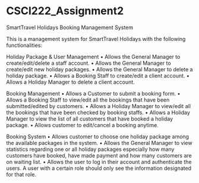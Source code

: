 CSCI222_Assignment2
===================

SmartTravel Holidays Booking Management System

This is a management system for SmartTravel Holidays with the following functionalities:

Holiday Package & User Management
•	Allows the General Manager to create/edit/delete a staff account.
•	Allows the General Manager to create/edit new holiday packages.
•	Allows the General Manager to delete a holiday package.
•	Allows a Booking Staff to create/edit a client account.
•	Allows a Holiday Manager to delete a client account.

 
Booking Management
•	Allows a Customer to submit a booking form.
•	Allows a Booking Staff to view/edit all the bookings that have been submitted/edited by customers.
•	Allows a Holiday Manager to view/edit all the bookings that have been checked by booking staffs.
•	Allows a Holiday Manager to view the list of all customers that have booked a holiday package.
•	Allows customer to edit/cancel a booking anytime.

Booking System
•	Allows customer to choose one holiday package among the available packages in the system.
•	Allows the General Manager to view statistics regarding one or all holiday packages especially how many customers have booked, have made payment and how many customers are on waiting list.
•	Allows the user to log in their account and authenticate the users. A user with a certain role should only see the information designated for that role.
